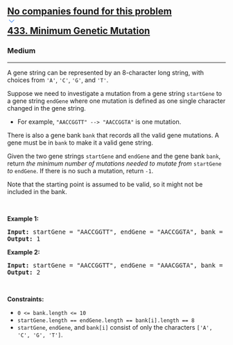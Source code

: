 <h2><a href="https://leetcode.com/problems/minimum-genetic-mutation/"><div id="big-omega-company-tags"><div id="big-omega-topbar"><div class="companyTagsContainer" style="overflow-x: scroll; flex-wrap: nowrap;"><div class="companyTagsContainer--tag">No companies found for this problem</div></div><div class="companyTagsContainer--chevron"><div><svg version="1.1" id="icon" xmlns="http://www.w3.org/2000/svg" xmlns:xlink="http://www.w3.org/1999/xlink" x="0px" y="0px" viewBox="0 0 32 32" fill="#4087F1" xml:space="preserve" style="width: 20px;"><polygon points="16,22 6,12 7.4,10.6 16,19.2 24.6,10.6 26,12 "></polygon><rect id="_x3C_Transparent_Rectangle_x3E_" class="st0" fill="none" width="32" height="32"></rect></svg></div></div></div></div>433. Minimum Genetic Mutation</a></h2><h3>Medium</h3><hr><div><p>A gene string can be represented by an 8-character long string, with choices from <code>'A'</code>, <code>'C'</code>, <code>'G'</code>, and <code>'T'</code>.</p>

<p>Suppose we need to investigate a mutation from a gene string <code>startGene</code> to a gene string <code>endGene</code> where one mutation is defined as one single character changed in the gene string.</p>

<ul>
	<li>For example, <code>"AACCGGTT" --&gt; "AACCGGTA"</code> is one mutation.</li>
</ul>

<p>There is also a gene bank <code>bank</code> that records all the valid gene mutations. A gene must be in <code>bank</code> to make it a valid gene string.</p>

<p>Given the two gene strings <code>startGene</code> and <code>endGene</code> and the gene bank <code>bank</code>, return <em>the minimum number of mutations needed to mutate from </em><code>startGene</code><em> to </em><code>endGene</code>. If there is no such a mutation, return <code>-1</code>.</p>

<p>Note that the starting point is assumed to be valid, so it might not be included in the bank.</p>

<p>&nbsp;</p>
<p><strong class="example">Example 1:</strong></p>

<pre><strong>Input:</strong> startGene = "AACCGGTT", endGene = "AACCGGTA", bank = ["AACCGGTA"]
<strong>Output:</strong> 1
</pre>

<p><strong class="example">Example 2:</strong></p>

<pre><strong>Input:</strong> startGene = "AACCGGTT", endGene = "AAACGGTA", bank = ["AACCGGTA","AACCGCTA","AAACGGTA"]
<strong>Output:</strong> 2
</pre>

<p>&nbsp;</p>
<p><strong>Constraints:</strong></p>

<ul>
	<li><code>0 &lt;= bank.length &lt;= 10</code></li>
	<li><code>startGene.length == endGene.length == bank[i].length == 8</code></li>
	<li><code>startGene</code>, <code>endGene</code>, and <code>bank[i]</code> consist of only the characters <code>['A', 'C', 'G', 'T']</code>.</li>
</ul>
</div>